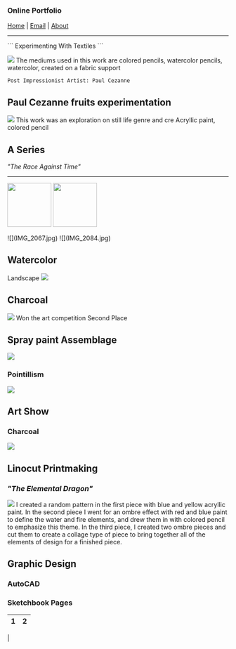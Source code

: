 ### Online Portfolio
[Home](https://hibah-ali.github.io/)    |   [Email](mailto:hibahalei@gmail.com)   |   [About]()
<hr>
```
Experimenting With Textiles
```

![](IMG_1972.jpg)
The mediums used in this work are colored pencils, watercolor pencils, watercolor, created on a fabric support<br/>

```
Post Impressionist Artist: Paul Cezanne
```
## Paul Cezanne fruits experimentation
![](IMG_2070.jpg)
This work was an exploration on still life genre and cre
Acryllic paint, colored pencil
 

### 


## A Series
_"The Race Against Time"_
<hr>
<p float="left">
  <img src="/IMG_2067.jpg" width="100" />
  <img src="/IMG_2084.jpg" width="100" /> 
</p>
![](IMG_2067.jpg) ![](IMG_2084.jpg)

## Watercolor 
Landscape
![](IMG_2123.jpg)

## Charcoal
![](IMG_2124.jpg)
Won the art competition Second Place

## Spray paint Assemblage
![](IMG_2110.jpg)

### Pointillism
![](IMG_2069.jpg)

## Art Show
### Charcoal
![](IMG_2126.jpg)

## Linocut Printmaking
### _"The Elemental Dragon"_
![](IMG_2071.jpg)
I created a random pattern in the first piece with blue and yellow acryllic paint. In the second piece I went for an ombre effect with red and blue paint to define the water and fire elements, and drew them in with colored pencil to emphasize this theme. In the third piece, I created two ombre pieces and cut them to create a collage type of piece to bring together all of the elements of design for a finished piece. 

## Graphic Design
### AutoCAD

### Sketchbook Pages
1             |  2
:-------------------------:|:-------------------------:
  |  

